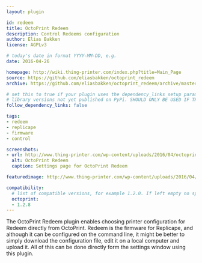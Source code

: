 ```yaml
---
layout: plugin

id: redeem
title: OctoPrint Redeem
description: Control Redeems configuration
author: Elias Bakken
license: AGPLv3

# today's date in format YYYY-MM-DD, e.g.
date: 2016-04-26

homepage: http://wiki.thing-printer.com/index.php?title=Main_Page
source: https://github.com/eliasbakken/octoprint_redeem
archive: https://github.com/eliasbakken/octoprint_redeem/archive/master.zip

# set this to true if your plugin uses the dependency_links setup parameter to include
# library versions not yet published on PyPi. SHOULD ONLY BE USED IF THERE IS NO OTHER OPTION!
follow_dependency_links: false

tags:
- redeem
- replicape
- firmware
- control

screenshots:
- url: http://www.thing-printer.com/wp-content/uploads/2016/04/octoprint-redeem.png
  alt: OctoPrint Redeem
  caption: Settings page for OctoPrint Redeem

featuredimage: http://www.thing-printer.com/wp-content/uploads/2016/04/octoprint-redeem.png

compatibility:
  # list of compatible versions, for example 1.2.0. If left empty no specific version requirement will be assumed
  octoprint:
  - 1.2.8
---
```


The OctoPrint Redeem plugin enables choosing printer configuration for Redeem directly from OctoPrint.
Redeem is the firmware for Replicape, and although it can be configured on the command line, it might be better
to simply download the configuration file, edit it on a local computer and upload it. All of this can be done
directly form the settings window using this plugin.
